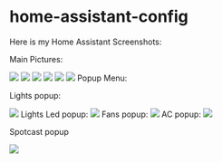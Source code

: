 # home-assistant-config

Here is my Home Assistant Screenshots:

Main Pictures:

<img src="https://github.com/tomerbs/home-assistant-config/blob/master/Pictures/Home.PNG" style="max-width:100%;">
<img src="https://github.com/tomerbs/home-assistant-config/blob/master/Pictures/Rooms.PNG" style="max-width:100%;">
<img src="https://github.com/tomerbs/home-assistant-config/blob/master/Pictures/Multimedia.PNG" style="max-width:100%;">
<img src="https://github.com/tomerbs/home-assistant-config/blob/master/Pictures/Music.PNG" style="max-width:100%;">
<img src="https://github.com/tomerbs/home-assistant-config/blob/master/Pictures/Xiaomi_Vacuum_Robot.PNG" style="max-width:100%;">
<img src="https://github.com/tomerbs/home-assistant-config/blob/master/Pictures/Settings.PNG" style="max-width:100%;">
Popup Menu:

Lights popup:

<img src="https://github.com/tomerbs/home-assistant-config/blob/master/Pictures/Popup Lights.PNG" style="max-width:100%;">
Lights Led popup:

<img src="https://github.com/tomerbs/home-assistant-config/blob/master/Pictures/Popup Led Lights.PNG" style="max-width:100%;">
Fans popup:

<img src="https://github.com/tomerbs/home-assistant-config/blob/master/Pictures/Popup Fans.PNG" style="max-width:100%;">
AC popup:

<img src="https://github.com/tomerbs/home-assistant-config/blob/master/Pictures/Popup AC.PNG" style="max-width:100%;">

Spotcast popup

<img src="https://github.com/tomerbs/home-assistant-config/blob/master/Pictures/Popup AC.PNG" style="max-width:100%;">
